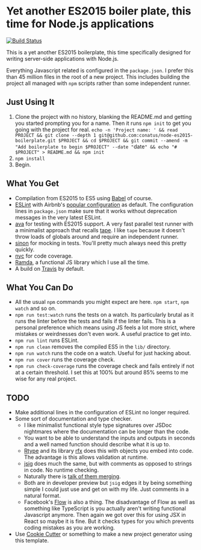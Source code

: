 # Yet another ES2015 boiler plate, this time for Node.js applications

[![Build Status](https://travis-ci.org/conatus/node-es2015-boilerplate.svg?branch=master)](https://travis-ci.org/conatus/node-es2015-boilerplate)

This is a yet another ES2015 boilerplate, this time specifically designed for writing server-side applications with Node.js.

Everything Javascript related is configured in the `package.json`. I prefer this than 45 million files in the root of a new project. This includes building the project all managed with `npm` scripts rather than some independent runner.

## Just Using It

1. Clone the project with no history, blanking the README.md and getting you started prompting you for a name. Then it runs `npm init` to get you going with the project for real. `echo -n 'Project name: ' && read PROJECT && git clone --depth 1 git@github.com:conatus/node-es2015-boilerplate.git $PROJECT && cd $PROJECT && git commit --amend -m "Add boilerplate to begin $PROJECT" --date "`date`" && echo "# $PROJECT" > README.md && npm init`
2. `npm install`
3. Begin.

## What You Get

- Compilation from ES2015 to ES5 using [Babel](https://babeljs.io/) of course.
- [ESLint](http://eslint.org/) with Airbnb's [popular configuration](https://github.com/airbnb/javascript/tree/master/packages/eslint-config-airbnb) as default. The configuration lines in `package.json` make sure that it works without deprecation messages in the very latest ESLint.
- [ava](https://github.com/sindresorhus/ava) for testing with ES2015 support. A very fast parallel test runner with a minimalist approach that recalls [tape](https://github.com/substack/tape). I like `tape` because it doesn't throw loads of globals around and require an independent runner.
- [sinon](https://github.com/sinonjs/sinon) for mocking in tests. You'll pretty much always need this pretty quickly.
- [nyc](https://github.com/bcoe/nyc) for code coverage.
- [Ramda](http://ramdajs.com/), a functional JS library which I use all the time.
- A build on [Travis](https://travis-ci.org/) by default.

## What You Can Do

- All the usual `npm` commands you might expect are here. `npm start`, `npm watch` and so on.
- `npm run test:watch` runs the tests on a watch. Its particularly brutal as it runs the linter before the tests and fails if the linter fails. This is a personal preference which means using JS feels a lot more strict, where mistakes or weirdnesses don't even work. A useful practice to get into.
- `npm run lint` runs ESLint.
- `npm run clean` removes the compiled ES5 in the `lib/` directory.
- `npm run watch` runs the code on a watch. Useful for just hacking about.
- `npm run cover` runs the coverage check.
- `npm run check-coverage` runs the coverage check and fails entirely if not at a certain threshold. I set this at 100% but around 85% seems to me wise for any real project.

## TODO

- Make additional lines in the configuration of ESLint no longer required.
- Some sort of documentation and type checker.
  - I like minimalist functional style type signatures over JSDoc nightmares where the documentation can be longer than the code.
  - You want to be able to understand the inputs and outputs in seconds and a well named function should describe what it is up to.
  - [Rtype](https://github.com/ericelliott/rtype) and its library [rfx](https://github.com/ericelliott/rfx) does this with objects you embed into code. The advantage is this allows validation at runtime.
  - [jsig](https://github.com/jsigbiz/spec) does much the same, but with comments as opposed to strings in code. No runtime checking.
  - Naturally there is [talk of them merging](https://github.com/ericelliott/rtype/issues/47).
  - Both are in developer preview but `jsig` edges it by being something simple I could just use and get on with my life. Just comments in a natural format.
  - Facebook's [Flow](http://flowtype.org/) is also a thing. The disadvantage of Flow as well as something like TypeScript is you actually aren't writing functional Javascript anymore. Then again we got over this for using JSX in React so maybe it is fine. But it checks types for you which prevents coding mistakes as you are working.
- Use [Cookie Cutter](https://github.com/audreyr/cookiecutter) or something to make a new project generator using this template.
